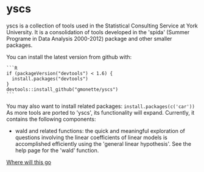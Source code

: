 <!-- README.md is generated from README.Rmd. Please edit that file -->
yscs
====

yscs is a collection of tools used in the Statistical Consulting Service at York University. It is a consolidation of tools developed in the 'spida' (Summer Programe in Data Analysis 2000-2012) package and other smaller packages.

You can install the latest version from github with:

    ```R
    if (packageVersion("devtools") < 1.6) {
      install.packages("devtools")
    }
    devtools::install_github("gmonette/yscs")
    ```

You may also want to install related packages: `install.packages(c('car'))` As more tools are ported to 'yscs', its functionality will expand. Currently, it contains the following components:

-   wald and related functions: the quick and meaningful exploration of questions involving the linear coefficients of linear models is accomplished efficiently using the 'general linear hypothesis'. See the help page for the 'wald' function.

[Where will this go](etc/sample.md)
